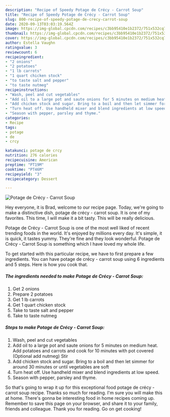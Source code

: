 ```yaml
---
description: "Recipe of Speedy Potage de Crécy - Carrot Soup"
title: "Recipe of Speedy Potage de Crécy - Carrot Soup"
slug: 800-recipe-of-speedy-potage-de-crecy-carrot-soup
date: 2020-09-13T03:03:19.564Z
image: https://img-global.cpcdn.com/recipes/c3bb95410e1b2372/751x532cq70/potage-de-crecy-carrot-soup-recipe-main-photo.jpg
thumbnail: https://img-global.cpcdn.com/recipes/c3bb95410e1b2372/751x532cq70/potage-de-crecy-carrot-soup-recipe-main-photo.jpg
cover: https://img-global.cpcdn.com/recipes/c3bb95410e1b2372/751x532cq70/potage-de-crecy-carrot-soup-recipe-main-photo.jpg
author: Estella Vaughn
ratingvalue: 3
reviewcount: 6
recipeingredient:
- "2 onions"
- "2 potatoes"
- "1 lb carrots"
- "1 quart chicken stock"
- "to taste salt and pepper"
- "to taste nutmeg"
recipeinstructions:
- "Wash, peel and cut vegetables"
- "Add oil to a large pot and saute onions for 5 minutes on medium heat. Add potatoes and carrots and cook for 10 minutes with pot covered (Optional add nutmeg) Stir"
- "Add chicken stock and sugar. Bring to a boil and then let simmer for around 30 minutes or until vegetables are soft"
- "Turn heat off. Use handheld mixer and blend ingredients at low speed."
- "Season with pepper, parsley and thyme."
categories:
- Recipe
tags:
- potage
- de
- crcy

katakunci: potage de crcy 
nutrition: 276 calories
recipecuisine: American
preptime: "PT19M"
cooktime: "PT46M"
recipeyield: "3"
recipecategory: Dessert

---
```



![Potage de Crécy - Carrot Soup](https://img-global.cpcdn.com/recipes/c3bb95410e1b2372/751x532cq70/potage-de-crecy-carrot-soup-recipe-main-photo.jpg)

Hey everyone, it is Brad, welcome to our recipe page. Today, we're going to make a distinctive dish, potage de crécy - carrot soup. It is one of my favorites. This time, I will make it a bit tasty. This will be really delicious.

Potage de Crécy - Carrot Soup is one of the most well liked of recent trending foods in the world. It's enjoyed by millions every day. It's simple, it is quick, it tastes yummy. They're fine and they look wonderful. Potage de Crécy - Carrot Soup is something which I have loved my whole life.




To get started with this particular recipe, we have to first prepare a few ingredients. You can have potage de crécy - carrot soup using 6 ingredients and 5 steps. Here is how you cook that.

<!--inarticleads1-->

##### The ingredients needed to make Potage de Crécy - Carrot Soup:

1. Get 2 onions
1. Prepare 2 potatoes
1. Get 1 lb carrots
1. Get 1 quart chicken stock
1. Take to taste salt and pepper
1. Take to taste nutmeg




<!--inarticleads2-->

##### Steps to make Potage de Crécy - Carrot Soup:

1. Wash, peel and cut vegetables
1. Add oil to a large pot and saute onions for 5 minutes on medium heat. Add potatoes and carrots and cook for 10 minutes with pot covered (Optional add nutmeg) Stir
1. Add chicken stock and sugar. Bring to a boil and then let simmer for around 30 minutes or until vegetables are soft
1. Turn heat off. Use handheld mixer and blend ingredients at low speed.
1. Season with pepper, parsley and thyme.




So that's going to wrap it up for this exceptional food potage de crécy - carrot soup recipe. Thanks so much for reading. I'm sure you will make this at home. There's gonna be interesting food in home recipes coming up. Remember to save this page on your browser, and share it to your family, friends and colleague. Thank you for reading. Go on get cooking!
